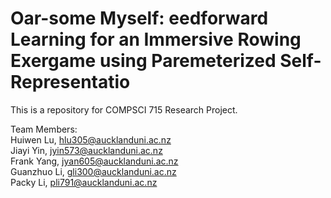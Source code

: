 # Oar-some Myself: eedforward Learning for an Immersive Rowing Exergame using Paremeterized Self-Representatio
This is a repository for COMPSCI 715 Research Project.

Team Members:  
Huiwen Lu, hlu305@aucklanduni.ac.nz  
Jiayi Yin, jyin573@aucklanduni.ac.nz  
Frank Yang, jyan605@aucklanduni.ac.nz  
Guanzhuo Li, gli300@aucklanduni.ac.nz  
Packy Li, pli791@aucklanduni.ac.nz  
